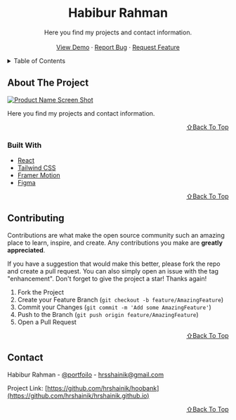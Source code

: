 <!-- PROJECT LOGO -->
<div align="center">
  <h1 align="center">Habibur Rahman</h1>

  <p align="center">
    Here you find my projects and contact information.
    <br />
    <br />
    <a href="https://www.hrshainik.me/">View Demo</a>
    ·
    <a href="https://github.com/hrshainik/hrshainik.github.io/issues">Report Bug</a>
    ·
    <a href="https://github.com/hrshainik/hrshainik.github.io/issues">Request Feature</a>
  </p>
</div>


<!-- TABLE OF CONTENTS -->
<details>
  <summary>Table of Contents</summary>
  <ol>
    <li>
      <a href="#about-the-project">About The Project</a>
      <ul>
        <li><a href="#built-with">Built With</a></li>
      </ul>
    </li>
    <li><a href="#contributing">Contributing</a></li>
    <li><a href="#contact">Contact</a></li>
  </ol>
</details>


<!-- ABOUT THE PROJECT -->
## About The Project

[![Product Name Screen Shot][product-screenshot]](https://www.hrshainik.me/)

Here you find my projects and contact information.

<p align="right"><a href="#top">⇧Back To Top</a></p>

### Built With

* [React](https://reactjs.org/)
* [Tailwind CSS](https://tailwindcss.com/)
* [Framer Motion](https://www.framer.com/motion/)
* [Figma](https://figma.com)

<p align="right"><a href="#top">⇧Back To Top</a></p>


<!-- CONTRIBUTING -->
## Contributing

Contributions are what make the open source community such an amazing place to learn, inspire, and create. Any contributions you make are **greatly appreciated**.

If you have a suggestion that would make this better, please fork the repo and create a pull request. You can also simply open an issue with the tag "enhancement".
Don't forget to give the project a star! Thanks again!

1. Fork the Project
2. Create your Feature Branch (`git checkout -b feature/AmazingFeature`)
3. Commit your Changes (`git commit -m 'Add some AmazingFeature'`)
4. Push to the Branch (`git push origin feature/AmazingFeature`)
5. Open a Pull Request

<p align="right"><a href="#top">⇧Back To Top</a></p>



<!-- CONTACT -->
## Contact

Habibur Rahman - [@portfoilo](https://hrshainik.me) - hrsshainik@gmail.com

Project Link: [https://github.com/hrshainik/hoobank](https://github.com/hrshainik/hrshainik.github.io)

<p align="right"><a href="#top">⇧Back To Top</a></p>

[product-screenshot]: src/images/product-showcase.jpg


